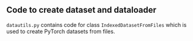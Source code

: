 ## Code to create dataset and dataloader

`datautils.py` contains code for class `IndexedDatasetFromFiles` which is used to create PyTorch datasets from files.